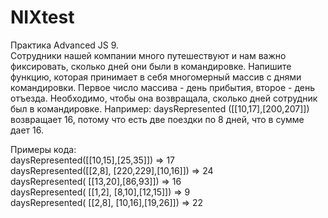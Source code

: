 # NIXtest
Практика Advanced JS 9.<br/>
Сотрудники нашей компании много путешествуют и нам важно фиксировать, сколько дней они были в командировке. Напишите функцию, которая принимает в себя многомерный массив с днями командировки. Первое число массива - день прибытия, второе - день отъезда. Необходимо, чтобы она возвращала, сколько дней сотрудник был в командировке. Например: daysRepresented ([[10,17],[200,207]]) возвращает 16, потому что есть две поездки по 8 дней, что в сумме дает 16.

Примеры кода:<br/>
   daysRepresented([[10,15],[25,35]]) => 17<br/>
   daysRepresented([[2,8], [220,229],[10,16]]) => 24<br/>
   daysRepresented( [[13,20],[86,93]]) => 16<br/>
   daysRepresented( [[1,2], [8,10],[12,15]]) => 9<br/>
   daysRepresented( [[2,8], [10,16],[19,26]]) => 22<br/>
